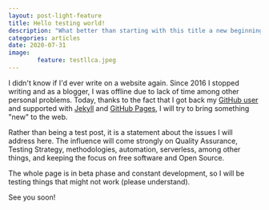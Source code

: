 ```yaml
---
layout: post-light-feature
title: Hello testing world!
description: "What better than starting with this title a new beginning for a blog with testing content!"
categories: articles
date: 2020-07-31
image: 
        feature: testllca.jpeg
---
```

I didn't know if I'd ever write on a website again. Since 2016 I stopped writing and as a blogger, I was offline due to lack of time among other personal problems. Today, thanks to the fact that I got back my [GitHub user](https://github.com/lourcastillo) and supported with [Jekyll](https://jekyllrb.com/docs/community/) and [GitHub Pages](https://pages.github.com/), I will try to bring something "new" to the web.

Rather than being a test post, it is a statement about the issues I will address here. The influence will come strongly on Quality Assurance, Testing Strategy, methodologies, automation, serverless, among other things, and keeping the focus on free software and Open Source.

The whole page is in beta phase and constant development, so I will be testing things that might not work (please understand).

See you soon!
